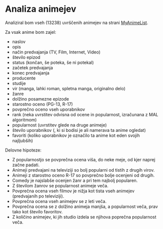 # Analiza animejev
Analiziral bom vseh (13238) uvrščenih animejev na strani [MyAnimeList](https://myanimelist.net/).  
  
Za vsak anime bom zajel:
* naslov
* opis
* način predvajanja (TV, Film, Internet, Video)
* število epizod
* status (končan, še poteka, še ni potekal)
* začetek predvajanja
* konec predvajanja
* producente
* studije
* vir (manga, lahki roman, spletna manga, originalno delo)
* žanre
* dolžino posamezne epizode
* starostno oceno (PG-13, R-17)
* povprečno oceno vseh uporabnikov
* rank (neka uvrstitev odvisna od ocene in popularnost, izračunana z MAL algoritmom)
* popularnost (uvrstitev glede na druge animeje)
* število uporabnikov (, ki si bodisi je ali namerava ta anime ogledat)
* favoriti (koliko uporabnikov je označilo ta anime kot eden svojih najljubših)

Delovne hipoteze:
* Z popularnostjo se povprečna ocena viša, do neke meje, od kjer naprej začne padati.
* Animeji predvajani na televiziji so bolj popularni od tistih z drugih virov.
* Animeji z starostno oceno R-17 so povprečno bolje ocenjeni od drugih.
* Comedy je najslabše ocenjen žanr a pri tem najbolj popularen.
* Z številom žanrov se popularnost animeje veča.
* Povprečna ocena vseh filmov je nižja kot tista vseh animejev (predvajanih po televiziji).
* Povprečna ocena vseh animejev se z leti veča.
* Povprečna ocena se z dolžino animeja manjša, a popularnost veča, prav tako kot število favoritov.
* Z količino animejev, ki jih studio izdela se njihova poprečna popularnost veča.
